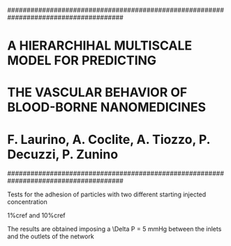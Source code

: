 ######################################################################################

# 	A HIERARCHIHAL MULTISCALE MODEL FOR PREDICTING
# 	THE VASCULAR BEHAVIOR OF BLOOD-BORNE NANOMEDICINES
# 	F. Laurino, A. Coclite, A. Tiozzo, P. Decuzzi, P. Zunino

######################################################################################


Tests for the adhesion of particles with two different starting injected concentration

1%cref and 10%cref

The results are obtained imposing a \Delta P = 5 mmHg between the inlets and the outlets of 
the network
